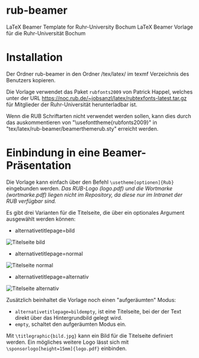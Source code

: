 rub-beamer
==========

LaTeX Beamer Template for Ruhr-University Bochum
LaTeX Beamer Vorlage für die Ruhr-Universität Bochum

Installation
============

Der Ordner rub-beamer in den Ordner /tex/latex/ im texmf Verzeichnis des Benutzers kopieren.

Die Vorlage verwendet das Paket `rubfonts2009` von Patrick Happel, welches unter der URL https://noc.rub.de/~jobsanzl/latex/rubtexfonts-latest.tar.gz für Mitglieder der Ruhr-Universität herunterladbar ist.

Wenn die RUB Schriftarten  nicht verwendet werden sollen, kann dies durch das auskommentieren von 
"\usefonttheme{rubfonts2009}" in "tex/latex/rub-beamer/beamerthemerub.sty" erreicht werden.

Einbindung in eine Beamer-Präsentation
======================================

Die Vorlage kann einfach über den Befehl `\usetheme[optionen]{Rub}` eingebunden werden. 
*Das RUB-Logo (logo.pdf) und die Wortmarke (wortmarke.pdf) liegen nicht im Repository, da diese nur im Intranet der RUB verfügbar sind.*

Es gibt drei Varianten für die Titelseite, die über ein optionales Argument ausgewählt werden können:
* alternativetitlepage=bild

 ![Titelseite bild](http://www.stat.rub.de/latex/bild.png)
* alternativetitlepage=normal

 ![Titelseite normal](http://www.stat.rub.de/latex/normal.png)
* alternativetitlepage=alternativ

 ![Titelseite alternativ](http://www.stat.rub.de/latex/alternativ.png)

Zusätzlich beinhaltet die Vorlage noch einen "aufgeräumten" Modus:
* `alternativetitlepage=bildempty`, ist eine Titelseite, bei der der Text direkt über das Hintergrundbild gelegt wird.
* `empty`,  schaltet den aufgeräumten Modus ein.

Mit `\titlegraphic{bild.jpg}` kann ein Bild für die Titelseite definiert werden. Ein mögliches weitere Logo lässt sich mit `\sponsorlogo[height=15mm]{logo.pdf}` einbinden.
